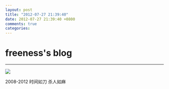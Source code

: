 ```yaml
---
layout: post
title: "2012-07-27 21:39:40"
date: 2012-07-27 21:39:40 +0800
comments: true
categories: 
---
```


# freeness's blog

----------

![](http://okqmqrbgo.bkt.clouddn.com/201207272139401.jpg)

>
2008-2012
时间如刀 杀人如麻